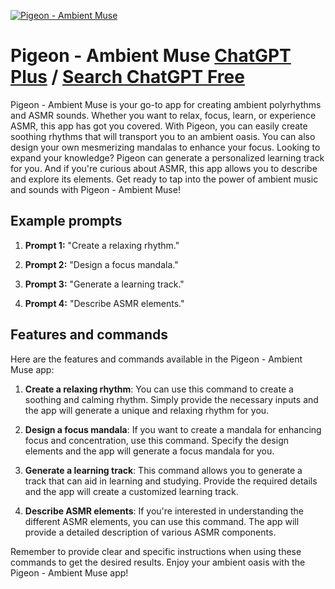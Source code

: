 
[![Pigeon - Ambient Muse](https://files.oaiusercontent.com/file-j3VkrdW3IQAo7ktTIwIgawZ8?se=2123-10-16T19%3A57%3A44Z&sp=r&sv=2021-08-06&sr=b&rscc=max-age%3D31536000%2C%20immutable&rscd=attachment%3B%20filename%3Db534b250-cb33-4557-8bc0-1f1588995b88.png&sig=qiNq7q4R2xpCQvRcIffO%2Bq5QJUqkCsUbVev0s3x9eAA%3D)](https://chat.openai.com/g/g-z9kmO97vg-pigeon-ambient-muse)

# Pigeon - Ambient Muse [ChatGPT Plus](https://chat.openai.com/g/g-z9kmO97vg-pigeon-ambient-muse) / [Search ChatGPT Free](https://gptcall.net/index.html#/?search=Pigeon%20-%20Ambient%20Muse)

Pigeon - Ambient Muse is your go-to app for creating ambient polyrhythms and ASMR sounds. Whether you want to relax, focus, learn, or experience ASMR, this app has got you covered. With Pigeon, you can easily create soothing rhythms that will transport you to an ambient oasis. You can also design your own mesmerizing mandalas to enhance your focus. Looking to expand your knowledge? Pigeon can generate a personalized learning track for you. And if you're curious about ASMR, this app allows you to describe and explore its elements. Get ready to tap into the power of ambient music and sounds with Pigeon - Ambient Muse!

## Example prompts

1. **Prompt 1:** "Create a relaxing rhythm."

2. **Prompt 2:** "Design a focus mandala."

3. **Prompt 3:** "Generate a learning track."

4. **Prompt 4:** "Describe ASMR elements."


## Features and commands

Here are the features and commands available in the Pigeon - Ambient Muse app:

1. **Create a relaxing rhythm**: You can use this command to create a soothing and calming rhythm. Simply provide the necessary inputs and the app will generate a unique and relaxing rhythm for you.

2. **Design a focus mandala**: If you want to create a mandala for enhancing focus and concentration, use this command. Specify the design elements and the app will generate a focus mandala for you.

3. **Generate a learning track**: This command allows you to generate a track that can aid in learning and studying. Provide the required details and the app will create a customized learning track.

4. **Describe ASMR elements**: If you're interested in understanding the different ASMR elements, you can use this command. The app will provide a detailed description of various ASMR components.

Remember to provide clear and specific instructions when using these commands to get the desired results. Enjoy your ambient oasis with the Pigeon - Ambient Muse app!


